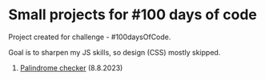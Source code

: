 # Small projects for #100 days of code

<p>Project created for challenge - #100daysOfCode.</p>
<p>Goal is to sharpen my JS skills, so design (CSS) mostly skipped.</p>

1. <a href="https://serverwind.github.io/01-Palindrome_checker">Palindrome checker</a> (8.8.2023)
